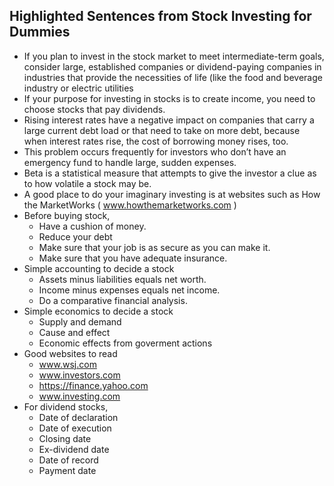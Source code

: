 ## Highlighted Sentences from Stock Investing for Dummies
* If you plan to invest in the stock market to meet intermediate-term goals, consider large, established companies or dividend-paying companies in industries that 
provide the necessities of life (like the food and beverage industry or electric utilities
* If your purpose for investing in stocks is to create income, you need to choose stocks that pay dividends.
* Rising interest rates have a negative impact on companies that carry a large current debt load or that need to take on more debt, because when interest rates rise,
the cost of borrowing money rises, too.
* This problem occurs frequently for investors who don’t have an emergency fund to handle large, sudden expenses.
* Beta is a statistical measure that attempts to give the investor a clue as to how volatile a stock may be.
* A good place to do your imaginary investing is at websites such as How the MarketWorks ( www.howthemarketworks.com )
* Before buying stock,
    * Have a cushion of money.
    * Reduce your debt 
    * Make sure that your job is as secure as you can make it.
    * Make sure that you have adequate insurance.
* Simple accounting to decide a stock
   * Assets minus liabilities equals net worth.
   * Income minus expenses equals net income.
   * Do a comparative financial analysis.
* Simple economics to decide a stock
   * Supply and demand
   * Cause and effect
   * Economic effects from goverment actions
* Good websites to read
   * www.wsj.com
   * www.investors.com
   * https://finance.yahoo.com
   * www.investing.com
* For dividend stocks,
   * Date of declaration
   * Date of execution
   * Closing date
   * Ex-dividend date
   * Date of record
   * Payment date
 
